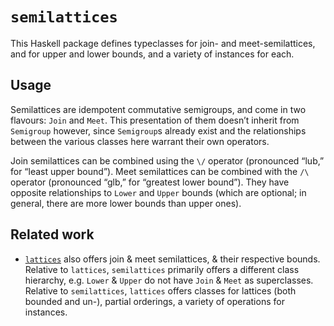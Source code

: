# `semilattices`

This Haskell package defines typeclasses for join- and meet-semilattices, and for upper and lower bounds, and a variety of instances for each.


## Usage

Semilattices are idempotent commutative semigroups, and come in two flavours: `Join` and `Meet`. This presentation of them doesn’t inherit from `Semigroup` however, since `Semigroup`s already exist and the relationships between the various classes here warrant their own operators.

Join semilattices can be combined using the `\/` operator (pronounced “lub,” for “least upper bound”). Meet semilattices can be combined with the `/\` operator (pronounced “glb,” for “greatest lower bound”). They have opposite relationships to `Lower` and `Upper` bounds (which are optional; in general, there are more lower bounds than upper ones).


## Related work

- [`lattices`](http://hackage.haskell.org/package/lattices) also offers join & meet semilattices, & their respective bounds. Relative to `lattices`, `semilattices` primarily offers a different class hierarchy, e.g. `Lower` & `Upper` do not have `Join` & `Meet` as superclasses. Relative to `semilattices`, `lattices` offers classes for lattices (both bounded and un-), partial orderings, a variety of operations for instances.
